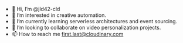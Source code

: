 - 👋 Hi, I’m @jld42-cld
- 👀 I’m interested in creative automation.
- 🌱 I’m currently learning serverless architectures and event sourcing.
- 💞️ I’m looking to collaborate on video personalization projects.
- 📫 How to reach me first.last@cloudinary.com

<!---
jld42-cld/jld42-cld is a ✨ special ✨ repository because its `README.md` (this file) appears on your GitHub profile.
You can click the Preview link to take a look at your changes.
--->
